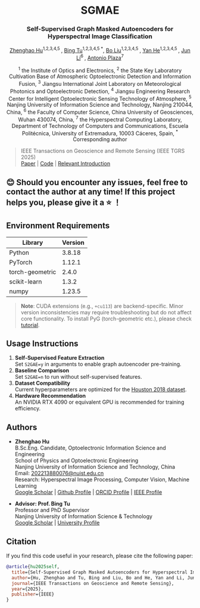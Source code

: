 <div align="center">
<h1 align="center">SGMAE</h1>

<h3>Self-Supervised Graph Masked Autoencoders for Hyperspectral Image Classification
</h3>

[Zhenghao Hu](https://ieeexplore.ieee.org/author/721998129448425)<sup>1,2,3,4,5 </sup>, 
[Bing Tu](https://ieeexplore.ieee.org/author/37086303208)<sup>1,2,3,4,5 *</sup>, 
[Bo Liu](https://ieeexplore.ieee.org/author/37404906400)<sup>1,2,3,4,5 </sup>, 
[Yan He](https://ieeexplore.ieee.org/author/279730212927568)<sup>1,2,3,4,5 </sup>,
[Jun Li](https://ieeexplore.ieee.org/author/38323572200)<sup>6 </sup>,
[Antonio Plaza](https://ieeexplore.ieee.org/author/37299689800)<sup>7 </sup>

<sup>1</sup> the Institute of Optics and Electronics, <sup>2</sup> the State Key Laboratory Cultivation Base of Atmospheric Optoelectronic Detection and Information Fusion, <sup>3</sup> Jiangsu International Joint Laboratory on Meteorological Photonics and Optoelectronic Detection, <sup>4</sup> Jiangsu Engineering Research Center for Intelligent Optoelectronic Sensing Technology of Atmosphere, <sup>5</sup> Nanjing University of Information Science and Technology, Nanjing 210044, China, <sup>6</sup> the Faculty of Computer Science, China University of Geosciences, Wuhan 430074, China, <sup>7</sup> the Hyperspectral Computing Laboratory, Department of Technology of Computers and Communications, Escuela Politécnica, University of Extremadura, 10003 Cáceres, Spain, <sup>*</sup> Corresponding author

</div>

> IEEE Transactions on Geoscience and Remote Sensing (IEEE TGRS 2025)  
> [Paper](https://ieeexplore.ieee.org/document/10945458) | [Code](https://github.com/copawloroous/SGMAE) | [​Relevant Introduction](https://wdy.nuist.edu.cn/2025/0429/c7358a286472/page.htm)

## :blush: Should you encounter any issues, feel free to contact the author at any time! If this project helps you, please give it a ⭐ ！

## Environment Requirements
| Library         | Version      |
|-----------------|--------------|
| Python          | 3.8.18       |
| PyTorch         | 1.12.1       |
| torch-geometric | 2.4.0        |
| scikit-learn    | 1.3.2        |
| numpy           | 1.23.5       |

> ​**Note**: CUDA extensions (e.g., `+cu113`) are backend-specific. Minor version inconsistencies may require troubleshooting but do not affect core functionality. To install PyG (torch-geometric etc.), please check [tutorial](https://blog.csdn.net/copawloroous/article/details/140201394?spm=1001.2014.3001.5501).

## Usage Instructions
1. ​**Self-Supervised Feature Extraction**​  
   Set `S2GAE=y` in arguments to enable graph autoencoder pre-training.
2. ​**Baseline Comparison**​  
   Set `S2GAE=n` to run without self-supervised features.
3. ​**Dataset Compatibility**​  
   Current hyperparameters are optimized for the [Houston 2018 dataset](https://pan.baidu.com/s/1hnVsruXw1QozOeUVh8Fymw?pwd=UIST). 
4. ​**Hardware Recommendation**​  
   An NVIDIA RTX 4090 or equivalent GPU is recommended for training efficiency.

## Authors
- ​**Zhenghao Hu**​  
  B.Sc.Eng. Candidate, Optoelectronic Information Science and Engineering  
  School of Physics and Optoelectronic Engineering  
  Nanjing University of Information Science and Technology, China  
  Email: [202213880076@nuist.edu.cn](mailto:202213880076@nuist.edu.cn)  
  Research: Hyperspectral Image Processing, Computer Vision, Machine Learning  
  [Google Scholar](https://scholar.google.com/citations?user=F5Qx7kAAAAAJ&hl=zh-CN&oi=sra) | [Github Profile](https://github.com/copawloroous) | [ORCID Profile](https://ieeexplore.ieee.org/author/721998129448425) | [IEEE Profile](https://ieeexplore.ieee.org/author/721998129448425)


- ​**Advisor: Prof. Bing Tu**​  
  Professor and PhD Supervisor  
  Nanjing University of Information Science & Technology  
  [Google Scholar](https://scholar.google.com/citations?user=iMuSewsAAAAJ&hl=zh-CN&oi=sra) | [University Profile](https://faculty.nuist.edu.cn/tubing/zh_CN/index.htm)

## Citation

If you find this code useful in your research, please cite the following paper:

```bibtex
@article{hu2025self,
  title={Self-Supervised Graph Masked Autoencoders for Hyperspectral Image Classification},
  author={Hu, Zhenghao and Tu, Bing and Liu, Bo and He, Yan and Li, Jun and Plaza, Antonio},
  journal={IEEE Transactions on Geoscience and Remote Sensing},
  year={2025},
  publisher={IEEE}
}
